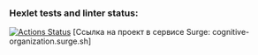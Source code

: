 ### Hexlet tests and linter status:
[![Actions Status](https://github.com/mrAnderson90/layout-designer-project-58/workflows/hexlet-check/badge.svg)](https://github.com/mrAnderson90/layout-designer-project-58/actions)
[Ссылка на проект в сервисе Surge: cognitive-organization.surge.sh]